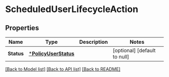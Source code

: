 # ScheduledUserLifecycleAction

## Properties
Name | Type | Description | Notes
------------ | ------------- | ------------- | -------------
**Status** | [***PolicyUserStatus**](PolicyUserStatus.md) |  | [optional] [default to null]

[[Back to Model list]](../README.md#documentation-for-models) [[Back to API list]](../README.md#documentation-for-api-endpoints) [[Back to README]](../README.md)

